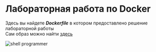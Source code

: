 # Лабораторная работа по Docker #

Здесь вы найдете ***Dockerfile*** в котором предоставлено решение лабораторной работы  
Сам образ можно найти [здесь](https://hub.docker.com/repository/docker/sergo2048/labwork)


![shell programmer](https://raw.githubusercontent.com/sergo2048/OS-lab/master/DockerLab/img/read.png)
